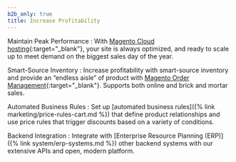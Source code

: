 ```yaml
---
b2b_only: true
title: Increase Profitability
---
```


Maintain Peak Performance
: With [Magento Cloud hosting][1]{:target="_blank"}, your site is always optimized, and ready to scale up to meet demand on the biggest sales day of the year.

Smart-Source Inventory
: Increase profitability with smart-source inventory and provide an “endless aisle” of product with [Magento Order Management][2]{:target="_blank"}. Supports both online and brick and mortar sales.

Automated Business Rules
: Set up [automated business rules]({% link marketing/price-rules-cart.md %}) that define product relationships and use price rules that trigger discounts based on a variety of conditions.

Backend Integration
: Integrate with [Enterprise Resource Planning (ERP)]({% link system/erp-systems.md %}) other backend systems with our extensive APIs and open, modern platform.

[1]: https://magento.com/products/magento-commerce
[2]: https://magento.com/products/order-management

